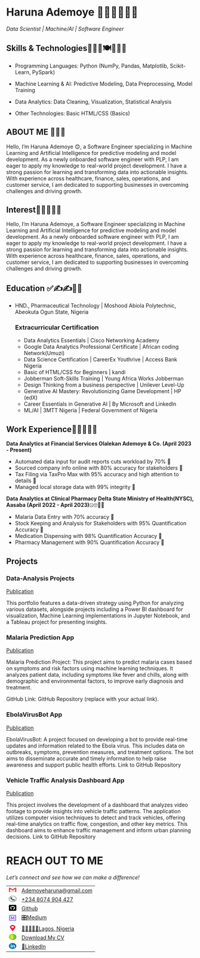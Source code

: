 # Haruna Ademoye 👨‍✈️👮‍♂️👩‍🎓

*Data Scientist | Machine/AI | Software Engineer*

## Skills & Technologies🛒🎢🥨🍽🍴🛴💨

- Programming Languages: Python (NumPy, Pandas, Matplotlib, Scikit-Learn, PySpark)

- Machine Learning & AI: Predictive Modeling, Data Preprocessing, Model Training

- Data Analytics: Data Cleaning, Visualization, Statistical Analysis

- Other Technologies: Basic HTML/CSS (Basics)

## ABOUT ME 💫💢💤
Hello, I’m Haruna Ademoye 😊, a Software Engineer specializing in Machine Learning and Artificial Intelligence for predictive modeling and model development. As a newly onboarded software engineer with PLP, I am eager to apply my knowledge to real-world project development. I have a strong passion for learning and transforming data into actionable insights. With experience across healthcare, finance, sales, operations, and customer service, I am dedicated to supporting businesses in overcoming challenges and driving growth.


## Interest🌋👨‍🏫👨‍🍳
Hello, I’m Haruna Ademoye, a Software Engineer specializing in Machine Learning and Artificial Intelligence for predictive modeling and model development. As a newly onboarded software engineer with PLP, I am eager to apply my knowledge to real-world project development. I have a strong passion for learning and transforming data into actionable insights. With experience across healthcare, finance, sales, operations, and customer service, I am dedicated to supporting businesses in overcoming challenges and driving growth.

## Education ✅✍✍📐📏
 - HND., Pharmaceutical Technology | Moshood Abiola Polytechnic, Abeokuta Ogun State, Nigeria
    ### Extracurricular Certification
      - Data Analytics Essentials | Cisco Networking Academy 
      - Google Data Analytics Professional Certificate | African coding Network(Umuzi)
      - Data Science Certification | CareerEx Youthrive | Access Bank Nigeria
      - Basic of HTML/CSS for Beginners | kandi
      - Jobberman Soft-Skills Training | Young Africa Works Jobberman
      - Design Thinking from a business perspective | Unilever Level-Up
      - Generative AI Mastery: Revolutionizing Game Development | HP (edX)
      - Career Essentials in Generative AI | By Microsoft and Linkedln
      - ML/AI | 3MTT Nigeria | Federal Government of Nigeria

## Work Experience🦛🦛🦛🦌🦄
**Data Analytics at Financial Services Olalekan Ademoye & Co. (April 2023 - Present)**
 - Automated data input for audit reports cuts workload by 70% 🌟
 - Sourced company info online with 80% accuracy for stakeholders 🌟 
 - Tax Filing via TaxPro Max with 95% accuracy and high attention to details 🌟
 - Managed local storage data with 99% integrity 🌟  

 **Data Analytics at Clinical Pharmacy Delta State Ministry of Health(NYSC), Aasaba (April 2022 - April 2023)**🤐🙄🚈🚄
 - Malaria Data Entry with 70% accuracy 🌟
 - Stock Keeping and Analysis for Stakeholders with 95% Quantification Accuracy 🌟 
 - Medication Dispensing with 98% Quantification Accuracy 🌟
 - Pharmacy Management with 90% Quantification Accuracy  🌟 

## Projects
### Data-Analysis Projects
[Publication](https://github.com/HARDECOMM/Ademoye-s_Portfolio.git)

This portfolio features a data-driven strategy using Python for analyzing various datasets, alongside projects including a Power BI dashboard for visualization, Machine Learning implementations in Jupyter Notebook, and a Tableau project for presenting insights.


### Malaria Prediction App
[Publication](https://github.com/HARDECOMM/Ademoye-s_Portfolio.git)

Malaria Prediction Project: This project aims to predict malaria cases based on symptoms and risk factors using machine learning techniques. It analyzes patient data, including symptoms like fever and chills, along with demographic and environmental factors, to improve early diagnosis and treatment.

GitHub Link: GitHub Repository (replace with your actual link).


### EbolaVirusBot App
[Publication](https://github.com/HARDECOMM/Ademoye-s_Portfolio.git)

EbolaVirusBot: A project focused on developing a bot to provide real-time updates and information related to the Ebola virus. This includes data on outbreaks, symptoms, prevention measures, and treatment options. The bot aims to disseminate accurate and timely information to help raise awareness and support public health efforts. Link to GitHub Repository


### Vehicle Traffic Analysis Dashboard App
[Publication](https://github.com/HARDECOMM/Ademoye-s_Portfolio.git)

 This project involves the development of a dashboard that analyzes video footage to provide insights into vehicle traffic patterns. The application utilizes computer vision techniques to detect and track vehicles, offering real-time analytics on traffic flow, congestion, and other key metrics. This dashboard aims to enhance traffic management and inform urban planning decisions. Link to GitHub Repository

# REACH OUT TO ME
 
*Let’s connect and see how we can make a difference!* 

<table>
  <tbody>
    <tr><td><img src="gmail.png" width="20" height="16">
      </td><td>
 <a href="ademoyeharuna@gmail.com"> Ademoyeharuna@gmail.com</a>
      </td></tr>
   
 <tr><td>
 <img src="phone-call.png" width="20" height="16">
 </td><td>
  <a href="tel:+2348074904427"> +234 8074 904 427</a>
      </td> </tr>
      
<tr> <td> <img src="github.png" width="20" height="16"> </td>
      <td> <a href="https://github.com/HARDECOMM"> Github</a>
      </td></tr>
      
 <tr><td>
   <img src="medium.png" width="20" height="16"> </td><td> <a href="https://medium.com/@ademoyeharuna"> 🎛Medium</a>
      </td></tr>
      
<tr> <td>
 <img src="placeholder.png" width="20" height="16"></td>
      <td>
<a href="https://maps.app.goo.gl/FwoJcSH7JaN1LW4Q8"> 👩🏼‍🤝‍🧑🏻Lagos, Nigeria</a>
      </td> </tr> 

<tr> <td>
 <img src="down-chevron.png" width="20" height="16"></td>
      <td>
<a href="https://www.dropbox.com/scl/fi/9vc68grinje7m6e271lam/Haruna_Ademoye_CV.pdf?rlkey=07la5ioc2183tzcmfds2fd7j1&st=cx4rpjoh&dl=0">Download My CV</a>
      </td> </tr> 
  
  <tr> <td>
 <img src="linkedin.png" width="20" height="16"></td>
      <td><a href="https://www.linkedin.com/in/haruna-ademoye-859486110">🥽LinkedIn</a>
      </td> </tr> 
  
  </tbody>
</table>
